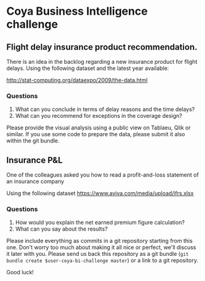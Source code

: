 # Coya Business Intelligence challenge


## Flight delay insurance product recommendation.


There is an idea in the backlog regarding a new insurance product for flight delays. Using the following dataset and the latest year available:

http://stat-computing.org/dataexpo/2009/the-data.html


### Questions
1) What can you conclude in terms of delay reasons and the time delays?
2) What can you recommend for exceptions in the coverage design?

Please provide the visual analysis using a public view on Tablaeu, Qlik or similar.
If you use some code to prepare the data, please submit it also within the git bundle.


## Insurance P&L
One of the colleagues asked you how to read a profit-and-loss statement of an insurance company

Using the following dataset
https://www.aviva.com/media/upload/ifrs.xlsx

### Questions
1) How would you explain the net earned premium figure calculation?
2) What can you say about the results?


Please include everything as commits in a git repository starting from this one. Don't worry too much about making it all nice or perfect, we'll discuss it later with you. Please send us back this repository as a git bundle (`git bundle create $user-coya-bi-challenge master`) or a link to a git repository.

Good luck!
